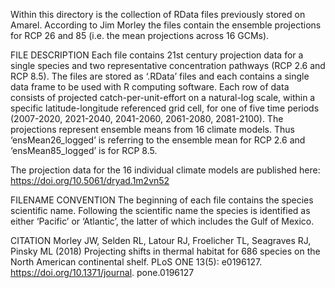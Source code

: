Within this directory is the collection of RData files previously stored on Amarel. According to Jim Morley the files contain the ensemble projections for RCP 26 and 85 (i.e. the mean projections across 16 GCMs).

FILE DESCRIPTION
Each file contains 21st century projection data for a single species and two representative concentration pathways (RCP 2.6 and RCP 8.5). The files are stored as ‘.RData’ files and each contains a single data frame to be used with R computing software. Each row of data consists of projected catch-per-unit-effort on a natural-log scale, within a specific latitude-longitude referenced grid cell, for one of five time periods (2007-2020, 2021-2040, 2041-2060, 2061-2080, 2081-2100). The projections represent ensemble means from 16 climate models. Thus ‘ensMean26_logged’ is referring to the ensemble mean for RCP 2.6 and ‘ensMean85_logged’ is for RCP 8.5. 

The projection data for the 16 individual climate models are published here: https://doi.org/10.5061/dryad.1m2vn52

FILENAME CONVENTION
The beginning of each file contains the species scientific name.
Following the scientific name the species is identified as either ‘Pacific’ or ‘Atlantic’, the latter of which includes the Gulf of Mexico.

CITATION
Morley JW, Selden RL, Latour RJ, Froelicher TL, Seagraves RJ, Pinsky ML (2018) Projecting shifts in thermal habitat for 686 species on the North American continental shelf. PLoS ONE 13(5): e0196127. https://doi.org/10.1371/journal. pone.0196127 
